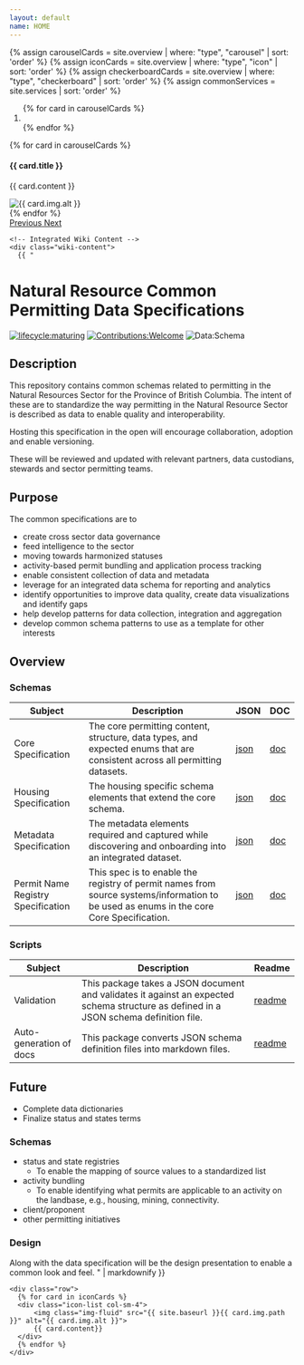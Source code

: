 ```yaml
---
layout: default
name: HOME
---
```

{% assign carouselCards = site.overview | where: "type", "carousel" | sort: 'order' %}
{% assign iconCards = site.overview | where: "type", "icon" | sort: 'order' %}
{% assign checkerboardCards = site.overview | where: "type", "checkerboard" | sort: 'order' %}
{% assign commonServices = site.services | sort: 'order' %}

<div class="container">
  <div id="overviewCarousel" class="carousel slide" data-ride="carousel">
    <ol class="carousel-indicators">
      {% for card in carouselCards %}
        <li data-target="#overviewCarousel" data-slide-to="{{ forloop.index | minus: 1 }}" class="{% if forloop.index == 1 %} active{% endif %}"></li>
      {% endfor %}
    </ol>
    <div class="carousel-inner">
      {% for card in carouselCards %}
      <div class="carousel-item {% if forloop.index == 1 %} active{% endif %}">
        <div class="row">
          <div class="col-sm-5 carousel-card-text">
            <h4 class="carousel-card-header">{{ card.title }}</h4>
            <p>{{ card.content }}</p>
          </div>
          <div class="col-sm-7">
            <img class="img-fluid " src="{{ site.baseurl }}{{ card.img.path }}" alt="{{ card.img.alt }}">
          </div>
        </div>
      </div>
      {% endfor %}
    </div>
    <a class="carousel-control-prev" href="#overviewCarousel" role="button" data-slide="prev">
      <span class="carousel-control-prev-icon" aria-hidden="true"></span>
      <span class="sr-only">Previous</span>
    </a>
    <a class="carousel-control-next" href="#overviewCarousel" role="button" data-slide="next">
      <span class="carousel-control-next-icon" aria-hidden="true"></span>
      <span class="sr-only">Next</span>
    </a>
  </div>

  <div class="mb-3 mt-5 px-5">
    <p>

    
    
    <!-- Integrated Wiki Content -->
    <div class="wiki-content">
      {{ "
# Natural Resource Common Permitting Data Specifications

[![lifecycle:maturing](https://img.shields.io/badge/Lifecycle-Maturing-007EC6)](https://github.com/bcgov/repomountie/blob/master/doc/lifecycle-badges.md)
[![Contributions:Welcome](https://img.shields.io/badge/Contributions-Welcome-green)](https://github.com/bcgov/nr-permitting-data-spec/issues)
![Data:Schema](https://img.shields.io/badge/Data-Schema-aqua)

## Description
This repository contains common schemas related to permitting in the Natural Resources Sector for the Province of British Columbia. 
The intent of these are to standardize the way permitting in the Natural Resource Sector is described as data to enable quality and interoperability.

Hosting this specification in the open will encourage collaboration, adoption and enable versioning.

These will be reviewed and updated with relevant partners, data custodians, stewards and sector permitting teams.

## Purpose

The common specifications are to

* create cross sector data governance
* feed intelligence to the sector
* moving towards harmonized statuses 
* activity-based permit bundling and application process tracking
* enable consistent collection of data and metadata
* leverage for an integrated data schema for reporting and analytics
* identify opportunities to improve data quality, create data visualizations and identify gaps
* help develop patterns for data collection, integration and aggregation
* develop common schema patterns to use as a template for other interests

## Overview

### Schemas

<table class='table table-striped'>
  <thead>
    <tr>
      <th>Subject</th>
      <th>Description</th>
      <th>JSON</th>
      <th>DOC</th>
    </tr>
  </thead>
  <tbody>
    <tr>
      <td>Core Specification</td>
      <td>The core permitting content, structure, data types, and expected enums that are consistent across all permitting datasets.</td>
      <td><a href='core-permit-schema.json'>json</a></td>
      <td><a href='core-permit-schema.md'>doc</a></td>
    </tr>
    <tr>
      <td>Housing Specification</td>
      <td>The housing specific schema elements that extend the core schema.</td>
      <td><a href='housing-permit-schema.json'>json</a></td>
      <td><a href='housing-permit-schema.md'>doc</a></td>
    </tr>
    <tr>
      <td>Metadata Specification</td>
      <td>The metadata elements required and captured while discovering and onboarding into an integrated dataset.</td>
      <td><a href='metadata-discovery-schema.json'>json</a></td>
      <td><a href='metadata-discovery-schema.md'>doc</a></td>
    </tr>
    <tr>
      <td>Permit Name Registry Specification</td>
      <td>This spec is to enable the registry of permit names from source systems/information to be used as enums in the core Core Specification.</td>
      <td><a href='permit-name-registry-schema.json'>json</a></td>
      <td><a href='permit-name-registry-schema.md'>doc</a></td>
    </tr>
  </tbody>
</table>

### Scripts

<table class='table table-striped'>
  <thead>
    <tr>
      <th>Subject</th>
      <th>Description</th>
      <th>Readme</th>
    </tr>
  </thead>
  <tbody>
    <tr>
      <td>Validation</td>
      <td>This package takes a JSON document and validates it against an expected schema structure as defined in a JSON schema definition file.</td>
      <td><a href='https://github.com/bcgov/nr-permitting-data-spec/blob/630b56ce631adf02dc819ec54bd710cc1e57276e/tools/schemas/validation/README.md'>readme</a></td>
    </tr>
    <tr>
      <td>Auto-generation of docs</td>
      <td>This package converts JSON schema definition files into markdown files.</td>
      <td><a href='https://github.com/bcgov/nr-permitting-data-spec/blob/630b56ce631adf02dc819ec54bd710cc1e57276e/tools/autogen/docs/README.md'>readme</a></td>
    </tr>
  </tbody>
</table>

## Future

* Complete data dictionaries
* Finalize status and states terms

### Schemas
* status and state registries 
    * To enable the mapping of source values to a standardized list
* activity bundling
    * To enable identifying what permits are applicable to an activity on the landbase, e.g., housing, mining, connectivity.
* client/proponent
* other permitting initiatives

### Design

Along with the data specification will be the design presentation to enable a common look and feel.
      " | markdownify }}
    </div>
    
    <div class="row">
      {% for card in iconCards %}
      <div class="icon-list col-sm-4">
          <img class="img-fluid" src="{{ site.baseurl }}{{ card.img.path }}" alt="{{ card.img.alt }}">
          {{ card.content}}
      </div>
      {% endfor %}
    </div>
 
  

